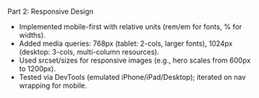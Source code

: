 Part 2: Responsive Design
- Implemented mobile-first with relative units (rem/em for fonts, % for widths).
- Added media queries: 768px (tablet: 2-cols, larger fonts), 1024px (desktop: 3-cols, multi-column resources).
- Used srcset/sizes for responsive images (e.g., hero scales from 600px to 1200px).
- Tested via DevTools (emulated iPhone/iPad/Desktop); iterated on nav wrapping for mobile.
